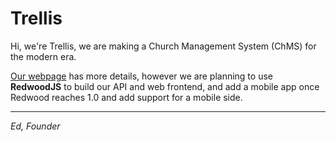 # Trellis

Hi, we're Trellis, we are making a Church Management System (ChMS) for the modern era.

[Our webpage](https://trellis.netlify.app) has more details, however we are planning to use **RedwoodJS** to build our API and web frontend, and add a mobile app once Redwood reaches 1.0 and add support for a mobile side.

---
*Ed, Founder*
